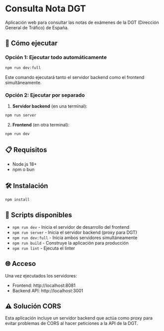 # Consulta Nota DGT

Aplicación web para consultar las notas de exámenes de la DGT (Dirección General de Tráfico) de España.

## 🚀 Cómo ejecutar

### Opción 1: Ejecutar todo automáticamente
```bash
npm run dev:full
```

Este comando ejecutará tanto el servidor backend como el frontend simultáneamente.

### Opción 2: Ejecutar por separado

1. **Servidor backend** (en una terminal):
```bash
npm run server
```

2. **Frontend** (en otra terminal):
```bash
npm run dev
```

## 📋 Requisitos

- Node.js 18+
- npm o bun

## 🛠️ Instalación

```bash
npm install
```

## 🔧 Scripts disponibles

- `npm run dev` - Inicia el servidor de desarrollo del frontend
- `npm run server` - Inicia el servidor backend (proxy para DGT)
- `npm run dev:full` - Inicia ambos servidores simultáneamente
- `npm run build` - Construye la aplicación para producción
- `npm run lint` - Ejecuta el linter

## 🌐 Acceso

Una vez ejecutados los servidores:
- Frontend: http://localhost:8081
- Backend API: http://localhost:3001

## ⚠️ Solución CORS

Esta aplicación incluye un servidor backend que actúa como proxy para evitar problemas de CORS al hacer peticiones a la API de la DGT.


